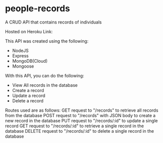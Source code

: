 # people-records
A CRUD API that contains records of individuals

Hosted on Heroku Link: 

This API was created using the following:
- NodeJS
- Express
- MongoDB(Cloud)
- Mongoose

With this API, you can do the following:
- View All records in the database
- Create a record
- Update a record
- Delete a record

Routes used are as follows:
GET request to "/records" to retrieve all records from the database
POST request to "/records" with JSON body to create a new record in the database
PUT request to "/records/:id" to update a single record
GET request to "/records/:id" to retrieve a single record in the database
DELETE request to "/records/:id" to delete a single record in the database